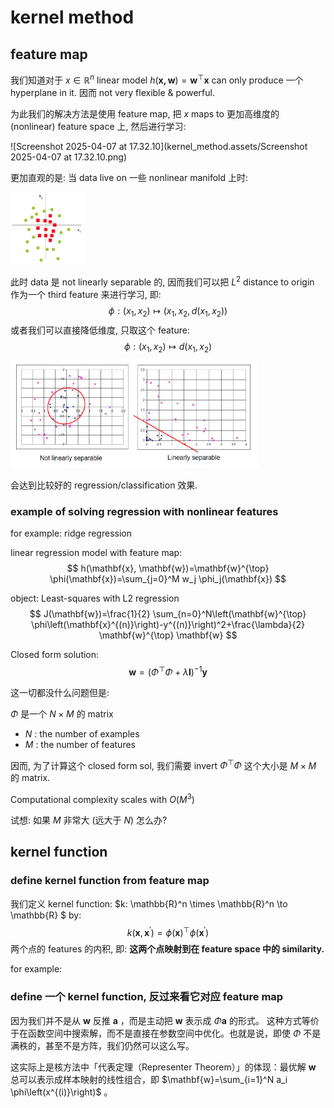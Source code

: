 # kernel method

## feature map

我们知道对于 $x\in \mathbb{R}^n$ linear model $h(\mathbf{x,w})=\mathbf{w}^{\top} \mathbf{x}$ can only produce 一个 hyperplane in it. 因而 not very flexible & powerful.

为此我们的解决方法是使用 feature map, 把 $x$ maps to 更加高维度的 (nonlinear) feature space 上, 然后进行学习: 

![Screenshot 2025-04-07 at 17.32.10](kernel_method.assets/Screenshot 2025-04-07 at 17.32.10.png)

更加直观的是: 当 data live on 一些 nonlinear manifold 上时:

<img src="kernel_method.assets/Screenshot 2025-04-07 at 17.37.47.png" alt="Screenshot 2025-04-07 at 17.37.47" style="zoom:33%;" />

此时 data 是 not linearly separable 的, 因而我们可以把 $L^2$ distance to origin 作为一个 third feature 来进行学习, 即: 
$$
\phi:(x_1,x_2)\mapsto (x_1,x_2,d(x_1,x_2))
$$
或者我们可以直接降低维度, 只取这个 feature: 
$$
\phi:(x_1,x_2)\mapsto d(x_1,x_2)
$$
<img src="kernel_method.assets/Screenshot 2025-04-07 at 17.40.43.png" alt="Screenshot 2025-04-07 at 17.40.43" style="zoom: 50%;" />

会达到比较好的 regression/classification 效果.

 



### example of solving regression with nonlinear features  

for example: ridge regression

linear regression model with feature map: 
$$
h(\mathbf{x}, \mathbf{w})=\mathbf{w}^{\top} \phi(\mathbf{x})=\sum_{j=0}^M w_j \phi_j(\mathbf{x})
$$

object: Least-squares with L2 regression
$$
J(\mathbf{w})=\frac{1}{2} \sum_{n=0}^N\left(\mathbf{w}^{\top} \phi\left(\mathbf{x}^{(n)}\right)-y^{(n)}\right)^2+\frac{\lambda}{2} \mathbf{w}^{\top} \mathbf{w}
$$

Closed form solution: 
$$
\mathbf{w}=\left(\Phi^{{\top}} {\Phi+\lambda \mathbf{I}}\right)^{-1} \mathbf{y}
$$


这一切都没什么问题但是: 

$\Phi$ 是一个 $N \times  M$ 的 matrix
- $N$ : the number of examples
- $M$ : the number of features

因而, 为了计算这个 closed form sol, 我们需要 invert $\Phi^{\top} \Phi$ 这个大小是 $M \times  M$ 的 matrix.

Computational complexity scales with $O\left(M^3\right)$



试想: 如果 $M$ 非常大 (远大于 $N$) 怎么办?

## kernel function

### define kernel function from feature map

我们定义 kernel function: $k: \mathbb{R}^n \times \mathbb{R}^n \to \mathbb{R} $ by: 
$$
k\left(\mathbf{x}, \mathbf{x}^{\prime}\right)=\phi(\mathbf{x})^{\top} \phi\left(\mathbf{x}^{\prime}\right)
$$
两个点的 features 的内积, 即: **这两个点映射到在 feature space 中的 similarity.**



for example: 





### define 一个 kernel function, 反过来看它对应 feature map

























因为我们并不是从 $\mathbf{w}$ 反推 $\mathbf{a}$ ，而是主动把 $\mathbf{w}$ 表示成 $\Phi \mathbf{a}$ 的形式。
这种方式等价于在函数空间中搜索解，而不是直接在参数空间中优化。也就是说，即使 $\Phi$ 不是满秩的，甚至不是方阵，我们仍然可以这么写。

这实际上是核方法中「代表定理（Representer Theorem）」的体现：最优解 $\mathbf{w}$ 总可以表示成样本映射的线性组合，即 $\mathbf{w}=\sum_{i=1}^N a_i \phi\left(x^{(i)}\right)$ 。